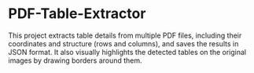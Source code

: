 # PDF-Table-Extractor
This project extracts table details from multiple PDF files, including their coordinates and structure (rows and columns), and saves the results in JSON format. It also visually highlights the detected tables on the original images by drawing borders around them.
